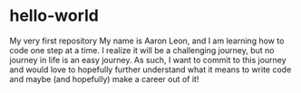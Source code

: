 # hello-world
My very first repository
My name is Aaron Leon, and I am learning how to code one step at a time. I realize it will be a challenging journey, but no journey in life is an easy journey. As such, I want to commit to this journey and would love to hopefully further understand what it means to write code and maybe (and hopefully) make a career out of it!

